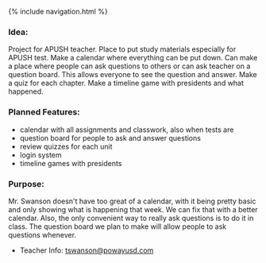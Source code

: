 {% include navigation.html %}

### Idea:
Project for APUSH teacher. Place to put study materials especially for APUSH test. Make a calendar where everything can be put down. Can make a place where people can ask questions to others or can ask teacher on a question board. This allows everyone to see the question and answer. Make a quiz for each chapter. Make a timeline game with presidents and what happened.

### Planned Features:
- calendar with all assignments and classwork, also when tests are
- question board for people to ask and answer questions
- review quizzes for each unit
- login system
- timeline games with presidents

### Purpose:

Mr. Swanson doesn't have too great of a calendar, with it being pretty basic and only showing what is happening that week. We can fix that with a better calendar. Also, the only convenient way to really ask questions is to do it in class. The question board we plan to make will allow people to ask questions whenever.
* Teacher Info: tswanson@powayusd.com
